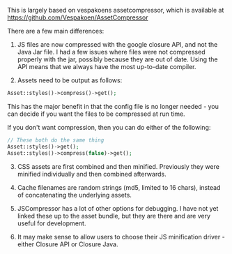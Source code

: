 This is largely based on vespakoens assetcompressor, which is available at https://github.com/Vespakoen/AssetCompressor

There are a few main differences:

1. JS files are now compressed with the google closure API, and not the Java Jar file. I had a few issues where files were not compressed properly with the jar, possibly because they are out of date. Using the API means that we always have the most up-to-date compiler.

2. Assets need to be output as follows:

```php
Asset::styles()->compress()->get();
```
This has the major benefit in that the config file is no longer needed - you can decide if you want the files to be compressed at run time.

If you don't want compression, then you can do either of the following:
```php
// These both do the same thing
Asset::styles()->get();
Asset::styles()->compress(false)->get();
```

3. CSS assets are first combined and then minified. Previously they were minified individually and then combined afterwards.

4. Cache filenames are random strings (md5, limited to 16 chars), instead of concatenating the underlying assets.

5. JSCompressor has a lot of other options for debugging. I have not yet linked these up to the asset bundle, but they are there and are very useful for development.

6. It may make sense to allow users to choose their JS minification driver - either Closure API or Closure Java.